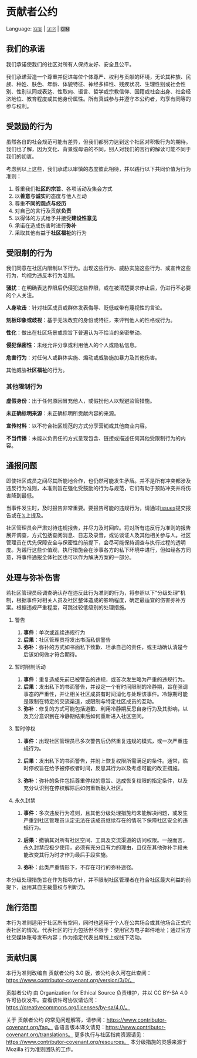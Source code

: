 # 贡献者公约

Language: [🇬🇧](./CODE_OF_CONDUCT.md) | [🇯🇵](./CODE_OF_CONDUCT.ja.md) | **🇨🇳**

## 我们的承诺

我们承诺使我们的社区对所有人保持友好、安全且公平。

我们承诺营造一个尊重并促进每位个体尊严、权利与贡献的环境，无论其种族、民族、种姓、肤色、年龄、体貌特征、神经多样性、残疾状况、生理性别或社会性别、性别认同或表达、性取向、语言、哲学或宗教信仰、国籍或社会出身、社会经济地位、教育程度或其他身份属性。所有真诚参与并遵守本公约者，均享有同等的参与权利。

## 受鼓励的行为

虽然各自的社会规范可能有差异，但我们都努力达到这个社区对积极行为的期待。我们也了解，因为文化、背景或母语的不同，别人对我们的言行的解读可能不同于我们的初衷。

考虑到以上这些，我们承诺以审慎的态度彼此相待，并以践行以下共同价值为行为准则：

1. 尊重我们**社区的宗旨**、各项活动及集会方式 
2. 以**善意与诚实**的态度与他人互动
3. 尊重**不同的观点与经历**  
4. 对自己的言行及贡献**负责**  
5. 以得体的方式给予并接受**建设性意见** 
6. 承诺在造成伤害时进行**弥补** 
7. 采取其他有益于**社区福祉**的行为

## 受限制的行为

我们同意在社区内限制以下行为。出现这些行为、威胁实施这些行为、或宣传这些行为，均视为违反本行为准则。

**骚扰**：在明确表达界限后仍侵犯这些界限，或在被清楚要求停止后，仍进行不必要的个人关注。

**人身攻击**：针对社区成员或群体发表侮辱、贬低或带有蔑视性的言论。

**刻板印象或歧视**：基于无法改变的身份或特征，来评判他人的性格或行为。

**性化**：做出在社区场景或宗旨下普遍认为不恰当的亲密举动。

**侵犯保密性**：未经允许分享或利用他人的个人或隐私信息。

**危害行为**：对任何人或群体实施、煽动或威胁施加暴力及其他伤害。

其他威胁**社区福祉**的行为。


### 其他限制行为

**虚假身份**：出于任何原因冒充他人，或假扮他人以规避监管措施。

**未正确标明来源**：未正确标明所贡献内容的来源。

**宣传材料**：以不符合社区规范的方式分享营销或其他商业内容。

**不当传播**：未能以负责任的方式呈现包含、链接或描述任何其他受限制行为的内容。

## 通报问题

即使社区成员之间尽其所能地合作，也仍然可能发生矛盾。并不是所有冲突都涉及违反行为准则，本准则旨在强化受鼓励的行为与规范，它们有助于预防冲突并将伤害降到最低。

当事件发生时，及时报告非常重要。要报告可能的违规行为，请通过[issues](https://github.com/kurone-kito/vpm-project-template/issues)提交报告或在[𝕏](https://x.com/kurone_kito)上提及。

社区管理员会严肃对待违规报告，并尽力及时回应。将对所有违反行为准则的报告展开调查，方式包括查阅消息、日志及录音，或访谈证人及其他相关参与人。社区管理员在优先保障安全与保密性的前提下，会尽可能保持调查与执行过程的透明度。为践行这些价值观，执行措施会在涉事各方的私下环境中进行，但如经各方同意，将事件通报全体社区也可以作为解决方案的一部分。


## 处理与弥补伤害

若社区管理员经调查确认存在违反此行为准则的行为，将参照以下"分级处理"机制，根据事件对相关人员及社区整体造成的影响程度，确定最适宜的伤害弥补方案。根据违规严重程度，可跳过较低级别的处理措施。


1) 警告  
   1) **事件**：单次或连续违规行为  
   2) **后果**：社区管理员将发出书面私信警告  
   3) **弥补**：弥补的方式如书面私下致歉、坦承自己的责任，或主动确认清楚今后该如何做才符合期待。

2) 暂时限制活动
   1) **事件**：重复造成先前已被警告的违规，或首次发生略为严重的违规行为。
   2) **后果**：发出私下的书面警告，并设定一个有时间限制的冷静期，旨在强调事态的严重性，并让相关社区成员有时间消化与处理该事件。冷静期可能是限制在特定的交流渠道，或限制与特定社区成员的互动。
   3) **弥补**：修复的方式可能包括道歉、利用冷静期反思自身行为及其影响，以及充分意识到在冷静期结束后如何重新进入社区空间。

3) 暂时停权

   1) **事件**：出现社区管理员已多次警告后仍然重复违规的模式，或一次严重违规行为。

   2) **后果**：发出私下的书面警告，并附上恢复权限所需满足的条件。通常，临时停权旨在给予被停权者时间，反思其行为以及考虑可能的改正措施。

   3) **弥补**：弥补的条件包括尊重停权的意旨、达成恢复权限的指定条件，以及充分认识到在停权解除后如何重新融入社区。

4) 永久封禁

   1) **事件**：多次违反行为准则，且其他分级处理措施均未能解决问题，或发生严重到社区管理员认定无法在该成员继续存在的情况下保障社区安全的违规行为。

   2) **后果**：撤销其对所有社区空间、工具及交流渠道的访问权限。一般而言，永久封禁应极少使用，必须有充分且有力的理由，且仅在其他弥补手段未能改变其行为时才作为最后手段实施。

   3) **弥补**：此类严重情形下，不存在可行的弥补途径。

本分级处理措施旨在作为指导方针，并不限制社区管理者在符合社区最大利益的前提下，运用其自主裁量权与判断力。

## 施行范围

本行为准则适用于社区所有空间，同时也适用于个人在公共场合或其他场合正式代表社区的情况。代表社区的行为包括但不限于：使用官方电子邮件地址；通过官方社交媒体账号发布内容；作为指定代表出席线上或线下活动。

## 贡献归属

本行为准则改编自 贡献者公约 3.0 版，该公约永久可在此查阅：https://www.contributor-covenant.org/version/3/0/。

贡献者公约 由 Organization for Ethical Source 负责维护，并以 CC BY-SA 4.0 许可协议发布。查看该许可协议请访问：https://creativecommons.org/licenses/by-sa/4.0/。

关于 贡献者公约 的常见问题解答，请参阅：https://www.contributor-covenant.org/faq。
各语言版本译文请见：https://www.contributor-covenant.org/translations。
更多执行与社区指南资源请见：https://www.contributor-covenant.org/resources。
本分级措施的灵感来源于 Mozilla 行为准则团队的工作。
